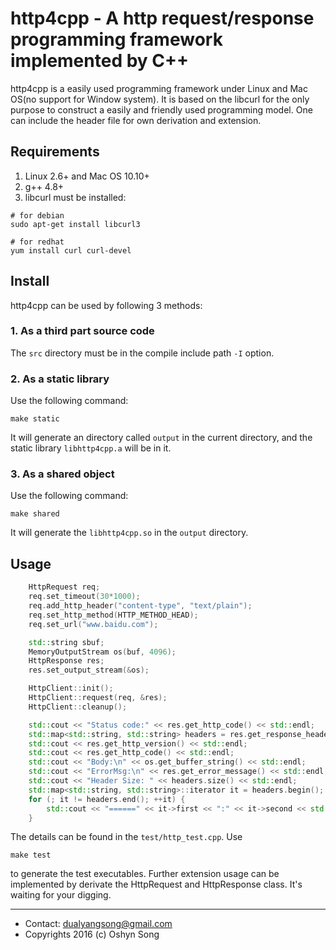 # http4cpp - A http request/response programming framework implemented by C++

http4cpp is a easily used programming framework under Linux and Mac OS(no support
for Window system). It is based on the libcurl for the only purpose to construct
a easily and friendly used programming model. One can include the header file for
own derivation and extension.

## Requirements

1. Linux 2.6+ and Mac OS 10.10+
2. g++ 4.8+
3. libcurl must be installed:
```shell
# for debian
sudo apt-get install libcurl3

# for redhat
yum install curl curl-devel
```

## Install

http4cpp can be used by following 3 methods:

### 1. As a third part source code

The `src` directory must be in the compile include path `-I` option.

### 2. As a static library

Use the following command:
```shell
make static
```
It will generate an directory called `output` in the current directory,
and the static library `libhttp4cpp.a` will be in it.

### 3. As a shared object

Use the following command:
```shell
make shared
```
It will generate the `libhttp4cpp.so` in the `output` directory.

## Usage

```c++
    HttpRequest req;
    req.set_timeout(30*1000);
    req.add_http_header("content-type", "text/plain");
    req.set_http_method(HTTP_METHOD_HEAD);
    req.set_url("www.baidu.com");

    std::string sbuf;
    MemoryOutputStream os(buf, 4096);
    HttpResponse res;
    res.set_output_stream(&os);

    HttpClient::init();
    HttpClient::request(req, &res);
    HttpClient::cleanup();

    std::cout << "Status code:" << res.get_http_code() << std::endl;
    std::map<std::string, std::string> headers = res.get_response_header();
    std::cout << res.get_http_version() << std::endl;
    std::cout << res.get_http_code() << std::endl;
    std::cout << "Body:\n" << os.get_buffer_string() << std::endl;
    std::cout << "ErrorMsg:\n" << res.get_error_message() << std::endl;
    std::cout << "Header Size: " << headers.size() << std::endl;
    std::map<std::string, std::string>::iterator it = headers.begin();
    for (; it != headers.end(); ++it) {
        std::cout << "======" << it->first << ":" << it->second << std::endl;
    }
```

The details can be found in the `test/http_test.cpp`. Use
```shell
make test
```
to generate the test executables. Further extension usage can be
implemented by derivate the HttpRequest and HttpResponse class.
It's waiting for your digging.

------
- Contact: dualyangsong@gmail.com
- Copyrights 2016 (c) Oshyn Song

